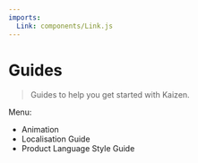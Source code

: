 ```yaml
---
imports:
  Link: components/Link.js
---
```


# Guides

> Guides to help you get started with Kaizen.

Menu:

* <Link to="/guides/animation">Animation</Link>
* <Link to="/guides/localisation">Localisation Guide</Link>
* <Link to="/language">Product Language Style Guide</Link>
